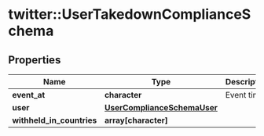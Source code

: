 # twitter::UserTakedownComplianceSchema


## Properties
Name | Type | Description | Notes
------------ | ------------- | ------------- | -------------
**event_at** | **character** | Event time. | 
**user** | [**UserComplianceSchemaUser**](UserComplianceSchema_user.md) |  | 
**withheld_in_countries** | **array[character]** |  | 


